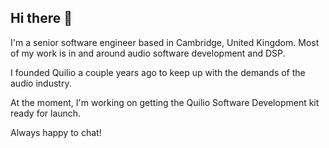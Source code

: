 ## Hi there 👋

I'm a senior software engineer based in Cambridge, United Kingdom.
Most of my work is in and around audio software development and DSP.

I founded Quilio a couple years ago to keep up with the demands of the audio industry.

At the moment, I'm working on getting the Quilio Software Development kit ready for launch.

Always happy to chat!
